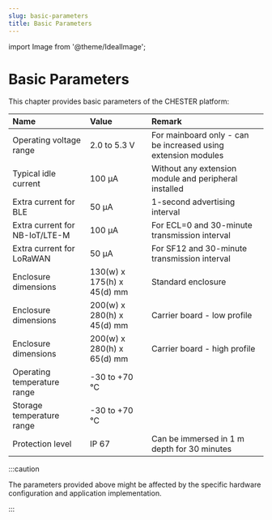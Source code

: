 ```yaml
---
slug: basic-parameters
title: Basic Parameters
---
```

import Image from '@theme/IdealImage';

# Basic Parameters

This chapter provides basic parameters of the CHESTER platform:

| Name                           | Value                      | Remark                                                        |
|:-------------------------------|:---------------------------|:--------------------------------------------------------------|
| Operating voltage range        | 2.0 to 5.3 V               | For mainboard only - can be increased using extension modules |
| Typical idle current           | 100 μA                     | Without any extension module and peripheral installed         |
| Extra current for BLE          | 50 μA                      | 1-second advertising interval                                 |
| Extra current for NB-IoT/LTE-M | 100 μA                     | For ECL=0 and 30-minute transmission interval                 |
| Extra current for LoRaWAN      | 50 μA                      | For SF12 and 30-minute transmission interval                  |
| Enclosure dimensions           | 130(w) x 175(h) x 45(d) mm | Standard enclosure                                            |
| Enclosure dimensions           | 200(w) x 280(h) x 45(d) mm | Carrier board - low profile                                   |
| Enclosure dimensions           | 200(w) x 280(h) x 65(d) mm | Carrier board - high profile                                  |
| Operating temperature range    | -30 to +70 °C              |                                                               |
| Storage temperature range      | -30 to +70 °C              |                                                               |
| Protection level               | IP 67                      | Can be immersed in 1 m depth for 30 minutes                   |

:::caution

The parameters provided above might be affected by the specific hardware configuration and application implementation.

:::
